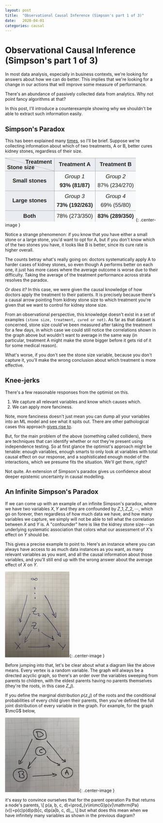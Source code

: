 ```yaml
---
layout: post
title:  "Observational Causal Inference (Simpson's part 1 of 3)"
date:   2020-04-01
categories: causal
---
```


# Observational Causal Inference (Simpson's part 1 of 3)

In most data analysis, especially in business contexts, we're looking for answers about how we can do better. This implies that we're looking for a change in our actions that will improve some measure of performance.

There's an abundance of passively collected data from analytics. Why not point fancy algorithms at that?

In this post, I'll introduce a counterexample showing why we shouldn't be able to extract such information easily.

## Simpson's Paradox

This has been explained many [times](https://en.wikipedia.org/wiki/Simpson%27s_paradox), so I'll be brief. Suppose we're collecting information about which of two treatments, A or B, better cures kidney stones, regardless of their size.

![simpson table](/assets/2020-simpsons-series/simpson.png){: .center-image }

Notice a strange phenomenon: if you know that you have either a small stone or a large stone, you'd want to opt for A, but if you don't know which of the two stones you have, it looks like B is better, since its cure rate is higher overall.

The counts betray what's really going on: doctors systematically apply A to harder cases of kidney stones, so even though A performs better on each one, it just has more cases where the average outcome is worse due to their difficulty. Taking the average of the treatment performance across strata resolves the paradox.

_Or does it?_ In this case, we were given the causal knowledge of how doctors apply the treatment to their patients. It is precisely because there's a causal arrow pointing from kidney stone size to which treatment you're given that we want to control for kidney stone size.

From an observational perspective, this knowledge doesn't exist in a set of examples `(stone size, treatment, cured or not)`. As far as that dataset is concerned, stone size could've been measured after taking the treatment for a few days, in which case we could still notice the correlations shown in the graph above but wouldn't want to average in the same way (in particular, treatment A might make the stone bigger before it gets rid of it for some medical reason).

What's worse, if you don't see the stone size variable, because you don't capture it, you'll make the wrong conclusion about which treatment is more effective.

## Knee-jerks

There's a few reasonable responses from the optimist on this.

1. We capture all relevant variables and know which causes which.
2. We can apply more fanciness.

Note, more fanciness doesn't just mean you can dump all your variables into an ML model and see what it spits out. There are other pathological cases this approach [gives rise to](https://journals.sagepub.com/doi/10.1080/07388940500339167).

But, for the main problem of the above (something called colliders), there are techniques that can identify whether or not they're present using independence testing. So at first glance the optimist's approach might be tenable: enough variables, enough smarts to only look at variables with total causal effect on our response, and a sophisticated enough model of the interactions, which we presume fits the situation. We'll get there, right?

Not quite. An extension of Simpson's paradox gives us confidence about deeper epistemic uncertainty in causal modelling.

## An Infinite Simpson's Paradox

If we can come up with an example of an infinite Simpson's paradox, where we have two variables $X,Y$ and they are confounded by $Z\_1,Z\_2, \cdots$, which go on forever, then regardless of how much data we have, and how many variables we capture, we simply will not be able to tell what the correlation between $X$ and $Y$ is. A "confounder" here is like the kidney stone size---an underlying systematic association that colors what our assessment of $X$'s effect on $Y$ should be.

This gives a precise example to point to. Here's an instance where you can always have access to as much data instances as you want, as many relevant variables as you want, and all the causal information about those variables, and you'll still end up with the wrong answer about the average effect of $X$ on $Y$.

![bayes net](/assets/2020-simpsons-series/diagram.jpg){: .center-image }

Before jumping into that, let's be clear about what a diagram like the above means. Every vertex is a random variable. The graph will always be a directed acyclic graph, so there's an order over the variables sweeping from parents to children, with the eldest parents having no parents themselves (they're the roots, in this case $Z\_j$).

If you define the marginal distribution $p(z\_j)$ of the roots and the conditional probabilities of every child given their parents, then you've defined the full joint distribution of every variable in the graph. For example, for the graph $\mcG$ below,

![bayes net small](/assets/2020-simpsons-series/small-diagram.jpg){: .center-image }

it's easy to convince ourselves that for the parent operation $\mathrm{Pa}$ that returns a node's parents,
\\[
p(a, b, c, d)=\prod_{v\in\mcG}p(v|\mathrm{Pa}(v))=p(c)p(d)p(b|c, d)p(a|b, c, d)\,\,,
\\]
but what does this mean when we have infinitely many variables as shown in the previous diagram?
